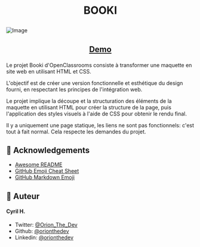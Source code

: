 # <p align="center">BOOKI

        
![Image](https://www.zupimages.net/up/22/41/supp.png)<h2 align="center">
  <a href="https://orionthedev.github.io/Projet2-OpenClassrooms/">Demo</a>
</h2>



 

Le projet Booki d'OpenClassrooms consiste à transformer une maquette en site web en utilisant HTML et CSS.

L'objectif est de créer une version fonctionnelle et esthétique du design fourni, en respectant les principes de l'intégration web.

Le projet implique la découpe et la structuration des éléments de la maquette en utilisant HTML pour créer la structure de la page, puis l'application des styles visuels à l'aide de CSS pour obtenir le rendu final.

Il y a uniquement une page statique, les liens ne sont pas fonctionnels: c'est tout à fait normal. 
Cela respecte les demandes du projet.



## 🙇 Acknowledgements      
- [Awesome README]()
- [GitHub Emoji Cheat Sheet]()
- [GitHub Markdown Emoji]()
        

## 🙇 Auteur
#### Cyril H.
- Twitter: [@Orion_The_Dev](https://twitter.com/Orion_The_Dev)
- Github: [@orionthedev](https://orionthedev.github.io/Projet2-OpenClassrooms/)
- Linkedin: [@orionthedev](https://www.linkedin.com/in/orionthedev/)
        

